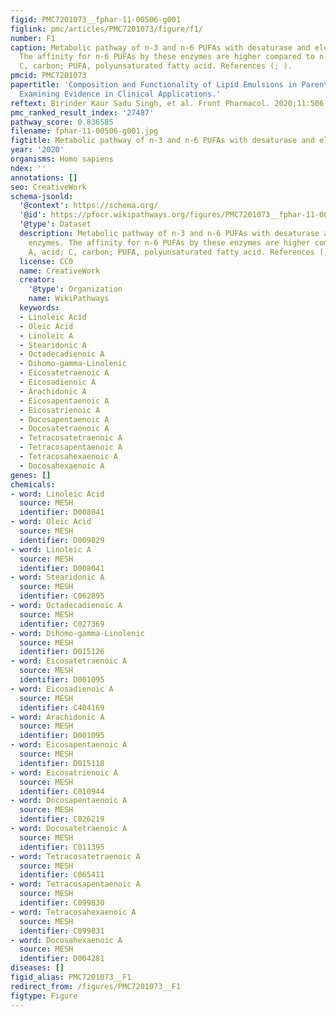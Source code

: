 ```yaml
---
figid: PMC7201073__fphar-11-00506-g001
figlink: pmc/articles/PMC7201073/figure/f1/
number: F1
caption: Metabolic pathway of n-3 and n-6 PUFAs with desaturase and elongase enzymes.
  The affinity for n-6 PUFAs by these enzymes are higher compared to n-9; A, acid;
  C, carbon; PUFA, polyunsaturated fatty acid. References (; ).
pmcid: PMC7201073
papertitle: 'Composition and Functionality of Lipid Emulsions in Parenteral Nutrition:
  Examining Evidence in Clinical Applications.'
reftext: Birinder Kaur Sadu Singh, et al. Front Pharmacol. 2020;11:506.
pmc_ranked_result_index: '27487'
pathway_score: 0.836585
filename: fphar-11-00506-g001.jpg
figtitle: Metabolic pathway of n-3 and n-6 PUFAs with desaturase and elongase enzymes
year: '2020'
organisms: Homo sapiens
ndex: ''
annotations: []
seo: CreativeWork
schema-jsonld:
  '@context': https://schema.org/
  '@id': https://pfocr.wikipathways.org/figures/PMC7201073__fphar-11-00506-g001.html
  '@type': Dataset
  description: Metabolic pathway of n-3 and n-6 PUFAs with desaturase and elongase
    enzymes. The affinity for n-6 PUFAs by these enzymes are higher compared to n-9;
    A, acid; C, carbon; PUFA, polyunsaturated fatty acid. References (; ).
  license: CC0
  name: CreativeWork
  creator:
    '@type': Organization
    name: WikiPathways
  keywords:
  - Linoleic Acid
  - Oleic Acid
  - Linoleic A
  - Stearidonic A
  - Octadecadienoic A
  - Dihomo-gamma-Linolenic
  - Eicosatetraenoic A
  - Eicosadienoic A
  - Arachidonic A
  - Eicosapentaenoic A
  - Eicosatrienoic A
  - Docosapentaenoic A
  - Docosatetraenoic A
  - Tetracosatetraenoic A
  - Tetracosapentaenoic A
  - Tetracosahexaenoic A
  - Docosahexaenoic A
genes: []
chemicals:
- word: Linoleic Acid
  source: MESH
  identifier: D008041
- word: Oleic Acid
  source: MESH
  identifier: D009829
- word: Linoleic A
  source: MESH
  identifier: D008041
- word: Stearidonic A
  source: MESH
  identifier: C062895
- word: Octadecadienoic A
  source: MESH
  identifier: C027369
- word: Dihomo-gamma-Linolenic
  source: MESH
  identifier: D015126
- word: Eicosatetraenoic A
  source: MESH
  identifier: D001095
- word: Eicosadienoic A
  source: MESH
  identifier: C404169
- word: Arachidonic A
  source: MESH
  identifier: D001095
- word: Eicosapentaenoic A
  source: MESH
  identifier: D015118
- word: Eicosatrienoic A
  source: MESH
  identifier: C010944
- word: Docosapentaenoic A
  source: MESH
  identifier: C026219
- word: Docosatetraenoic A
  source: MESH
  identifier: C011395
- word: Tetracosatetraenoic A
  source: MESH
  identifier: C065411
- word: Tetracosapentaenoic A
  source: MESH
  identifier: C099830
- word: Tetracosahexaenoic A
  source: MESH
  identifier: C099831
- word: Docosahexaenoic A
  source: MESH
  identifier: D004281
diseases: []
figid_alias: PMC7201073__F1
redirect_from: /figures/PMC7201073__F1
figtype: Figure
---
```

